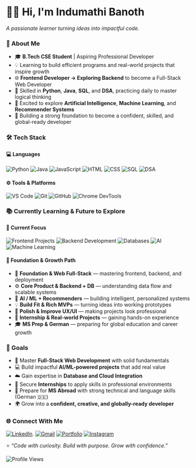 # 👩‍💻 Hi, I'm Indumathi Banoth  
*A passionate learner turning ideas into impactful code.*


### 🚀 About Me  
- 🎓 **B.Tech CSE Student** | Aspiring Professional Developer  
- 💡 Learning to build efficient programs and real-world projects that inspire growth  
- 🌐 **Frontend Developer → Exploring Backend** to become a Full-Stack Web Developer  
- 🐍 Skilled in **Python**, **Java**, **SQL**, and **DSA**, practicing daily to master logical thinking  
- 🤖 Excited to explore **Artificial Intelligence**, **Machine Learning**, and **Recommender Systems**  
- 🌱 Building a strong foundation to become a confident, skilled, and global-ready developer  


### 🛠️ Tech Stack  

#### 💻 Languages  
![Python](https://img.shields.io/badge/Python-3776AB?style=for-the-badge&logo=python&logoColor=white)
![Java](https://img.shields.io/badge/Java-ED8B00?style=for-the-badge&logo=openjdk&logoColor=white)
![JavaScript](https://img.shields.io/badge/JavaScript-F7DF1E?style=for-the-badge&logo=javascript&logoColor=black)
![HTML](https://img.shields.io/badge/HTML5-E34F26?style=for-the-badge&logo=html5&logoColor=white)
![CSS](https://img.shields.io/badge/CSS3-1572B6?style=for-the-badge&logo=css3&logoColor=white)
![SQL](https://img.shields.io/badge/SQL-003B57?style=for-the-badge&logo=database&logoColor=white)
![DSA](https://img.shields.io/badge/DSA-008C8C?style=for-the-badge&logo=leetcode&logoColor=white)

#### ⚙️ Tools & Platforms  
![VS Code](https://img.shields.io/badge/VS%20Code-0078D4?style=for-the-badge&logo=visualstudiocode&logoColor=white)
![Git](https://img.shields.io/badge/Git-F05032?style=for-the-badge&logo=git&logoColor=white)
![GitHub](https://img.shields.io/badge/GitHub-181717?style=for-the-badge&logo=github&logoColor=white)
![Chrome DevTools](https://img.shields.io/badge/Chrome_DevTools-FABC05?style=for-the-badge&logo=google-chrome&logoColor=white)


### 📚 Currently Learning & Future to Explore  
#### 🎯 Current Focus
![Frontend Projects](https://img.shields.io/badge/Frontend%20Projects-61DAFB?style=for-the-badge&logo=react&logoColor=white)
![Backend Development](https://img.shields.io/badge/Backend-000000?style=for-the-badge&logo=node.js&logoColor=white)
![Databases](https://img.shields.io/badge/Database-4DB33D?style=for-the-badge&logo=mongodb&logoColor=white)
![AI](https://img.shields.io/badge/AI-FF6F00?style=for-the-badge&logo=openai&logoColor=white)
![Machine Learning](https://img.shields.io/badge/Machine%20Learning-102230?style=for-the-badge&logo=tensorflow&logoColor=white)

#### 🚀 Foundation & Growth Path
- 🧩 **Foundation & Web Full-Stack** — mastering frontend, backend, and deployment  
- ⚙️ **Core Product & Backend + DB** — understanding data flow and scalable systems  
- 🤖 **AI / ML + Recommenders** — building intelligent, personalized systems  
- 💡 **Build Fit & Rich MVPs** — turning ideas into working prototypes  
- 🎨 **Polish & Improve UX/UI** — making projects look professional  
- 🧠 **Internship & Real-world Projects** — gaining hands-on experience  
- 🎓 **MS Prep & German** — preparing for global education and career growth  


### 🎯 Goals  
- 🚀 Master **Full-Stack Web Development** with solid fundamentals  
- 💻 Build impactful **AI/ML-powered projects** that add real value  
- ☁️ Gain expertise in **Database and Cloud Integration**  
- 💼 Secure **Internships** to apply skills in professional environments  
- 🧠 Prepare for **MS Abroad** with strong technical and language skills (German 🇩🇪)  
- 🌍 Grow into a **confident, creative, and globally-ready developer**


### 🌐 Connect With Me

[![LinkedIn](https://img.shields.io/badge/LinkedIn-0077B5?style=for-the-badge&logo=linkedin&logoColor=white)](www.linkedin.com/in/banoth-indumathi).
[![Gmail](https://img.shields.io/badge/Email-D14836?style=for-the-badge&logo=gmail&logoColor=white)](mailto:indumathibanoth772@gmail.com)
[![Portfolio](https://img.shields.io/badge/Portfolio-555555?style=for-the-badge&logo=About.me&logoColor=white)](https://github.com/Indumathi-dev)
[![Instagram](https://img.shields.io/badge/Instagram-E4405F?style=for-the-badge&logo=instagram&logoColor=white)](https://www.instagram.com/indumathi_1257)


⭐ *“Code with curiosity. Build with purpose. Grow with confidence.”*  

![Profile Views](https://komarev.com/ghpvc/?username=Banoth-Indumathi&label=Profile%20Views&color=blue&style=flat-square)
